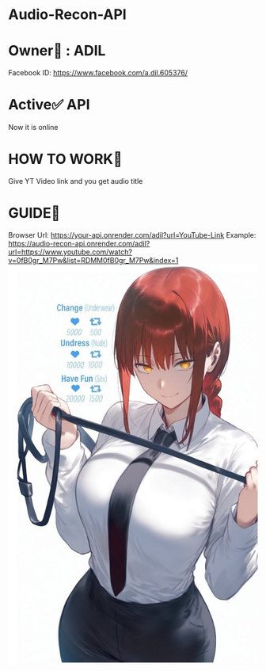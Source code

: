 # Audio-Recon-API 
# Owner👑 : ADIL
Facebook ID: https://www.facebook.com/a.dil.605376/
# Active✅ API
Now it is online
# HOW TO WORK🌌
Give YT Video link and you get audio title
# GUIDE🚀
Browser Url: https://your-api.onrender.com/adil?url=YouTube-Link
Example: https://audio-recon-api.onrender.com/adil?url=https://www.youtube.com/watch?v=0fB0gr_M7Pw&list=RDMM0fB0gr_M7Pw&index=1
![Diagram](Image/image.png)
